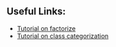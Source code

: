 Useful Links:
-
- [Tutorial on factorize](https://www.youtube.com/watch?v=3x2_x9of3gE)
- [Tutorial on class categorization](https://www.youtube.com/watch?v=fzzUfa0-VsE)